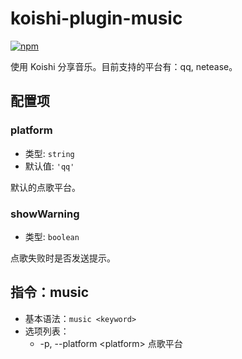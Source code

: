 # koishi-plugin-music

[![npm](https://img.shields.io/npm/v/koishi-plugin-music?style=flat-square)](https://www.npmjs.com/package/koishi-plugin-music)

使用 Koishi 分享音乐。目前支持的平台有：qq, netease。

## 配置项

### platform

- 类型: `string`
- 默认值: `'qq'`

默认的点歌平台。

### showWarning

- 类型: `boolean`

点歌失败时是否发送提示。

## 指令：music

- 基本语法：`music <keyword>`
- 选项列表：
  - -p, --platform \<platform> 点歌平台
